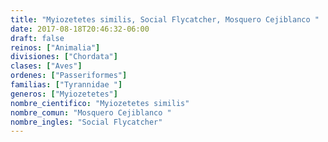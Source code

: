 ```yaml
---
title: "Myiozetetes similis, Social Flycatcher, Mosquero Cejiblanco "
date: 2017-08-18T20:46:32-06:00
draft: false
reinos: ["Animalia"]
divisiones: ["Chordata"]
clases: ["Aves"]
ordenes: ["Passeriformes"]
familias: ["Tyrannidae "]
generos: ["Myiozetetes"]
nombre_cientifico: "Myiozetetes similis"
nombre_comun: "Mosquero Cejiblanco "
nombre_ingles: "Social Flycatcher"
---
```

